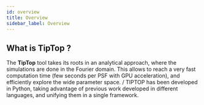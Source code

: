```yaml
---
id: overview
title: Overview
sidebar_label: Overview
---
```


## What is TipTop ?
<!-- ![TipTop](/img/tiptop.jpg)
<img src="/static/img/tiptop.jpg" width="100" height="100"/> -->


The **TipTop** tool takes its roots in an analytical approach, where the simulations are done in the Fourier domain. This allows to reach a very fast computation time (few seconds per PSF with GPU acceleration), and efficiently explore the wide parameter space. /
TIPTOP has been developed in Python, taking advantage of previous work developed in different languages, and unifying them in a single framework.


